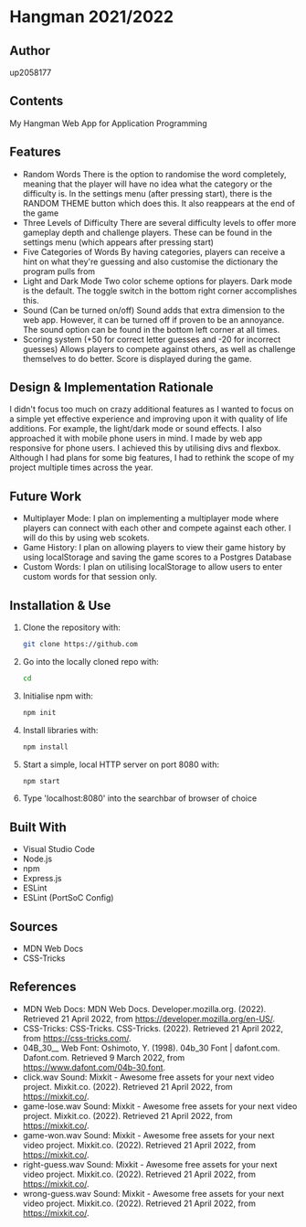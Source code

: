 # Hangman 2021/2022

## Author
   up2058177

## Contents
   My Hangman Web App for Application Programming

## Features
   * Random Words
      There is the option to randomise the word completely, meaning that the player will have no idea what the category or the difficulty is. In the settings menu (after pressing start), there is the RANDOM THEME button which does this. It also reappears at the end of the game    
   * Three Levels of Difficulty
      There are several difficulty levels to offer more gameplay depth and challenge players. These can be found in the settings menu (which appears after pressing start)
   * Five Categories of Words
      By having categories, players can receive a hint on what they're guessing and also customise the dictionary the program pulls from
   * Light and Dark Mode
      Two color scheme options for players. Dark mode is the default. The toggle switch in the bottom right corner accomplishes this.
   * Sound (Can be turned on/off)
      Sound adds that extra dimension to the web app. However, it can be turned off if proven to be an annoyance. The sound option can be found in the bottom left corner at all times.
   * Scoring system (+50 for correct letter guesses and -20 for incorrect guesses)
      Allows players to compete against others, as well as challenge themselves to do better. Score is displayed during the game.

## Design & Implementation Rationale
   I didn't focus too much on crazy additional features as I wanted to focus on a simple yet effective experience and improving upon it with quality of life additions. For example, the light/dark mode or sound effects. I also approached it with mobile phone users in mind. I made by web app responsive for phone users. I achieved this by utilising divs and flexbox. Although I had plans for some big features, I had to rethink the scope of my project multiple times across the year.

## Future Work
   * Multiplayer Mode:
      I plan on implementing a multiplayer mode where players can connect with each other and compete against each other. I will do this by using web scokets.
   * Game History:
      I plan on allowing players to view their game history by using localStorage and saving the game scores to a Postgres Database
   * Custom Words:
      I plan on utilising localStorage to allow users to enter custom words for that session only.
 
## Installation & Use
1. Clone the repository with:
   ```bash
   git clone https://github.com
   ```
2. Go into the locally cloned repo with:
   ```bash
   cd 
   ```
3. Initialise npm with:
   ```bash
   npm init
   ```
4. Install libraries with:
   ```bash
   npm install
   ```
5. Start a simple, local HTTP server on port 8080 with:
   ```bash
   npm start
   ```
6. Type 'localhost:8080' into the searchbar of browser of choice

## Built With
   * Visual Studio Code
   * Node.js
   * npm
   * Express.js
   * ESLint 
   * ESLint (PortSoC Config)

## Sources
   * MDN Web Docs
   * CSS-Tricks

## References
  * MDN Web Docs:
      MDN Web Docs. Developer.mozilla.org. (2022). Retrieved 21 April 2022, from https://developer.mozilla.org/en-US/.
  * CSS-Tricks:
      CSS-Tricks. CSS-Tricks. (2022). Retrieved 21 April 2022, from https://css-tricks.com/.
  *  04B_30__ Web Font:
        Oshimoto, Y. (1998). 04b_30 Font | dafont.com. Dafont.com. Retrieved 9 March 2022, from https://www.dafont.com/04b-30.font.
  *  click.wav Sound:
        Mixkit - Awesome free assets for your next video project. Mixkit.co. (2022). Retrieved 21 April 2022, from https://mixkit.co/.
  *  game-lose.wav Sound:
        Mixkit - Awesome free assets for your next video project. Mixkit.co. (2022). Retrieved 21 April 2022, from https://mixkit.co/.
  *  game-won.wav Sound:
        Mixkit - Awesome free assets for your next video project. Mixkit.co. (2022). Retrieved 21 April 2022, from https://mixkit.co/.
  *  right-guess.wav Sound:
        Mixkit - Awesome free assets for your next video project. Mixkit.co. (2022). Retrieved 21 April 2022, from https://mixkit.co/.
  *  wrong-guess.wav Sound:
        Mixkit - Awesome free assets for your next video project. Mixkit.co. (2022). Retrieved 21 April 2022, from https://mixkit.co/.